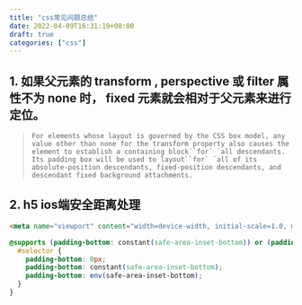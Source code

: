 ```yaml
---
title: "css常见问题总结"
date: 2022-04-09T16:31:19+08:00
draft: true
categories: ["css"]
---
```






## 1. 如果父元素的 transform , perspective 或 filter 属性不为 none 时， fixed 元素就会相对于父元素来进行定位。



> ```text
> For elements whose layout is governed by the CSS box model, any value other than none for the transform property also causes the element to establish a containing block``for` `all descendants.
> Its padding box will be used to layout``for` `all of its absolute-position descendants, fixed-position descendants, and descendant fixed background attachments.
> ```


## 2. h5 ios端安全距离处理


```html
<meta name="viewport" content="width=device-width, initial-scale=1.0, maximum-scale=1.0, minimum-scale=1.0, viewport-fit=cover" />
```

```css
@supports (padding-bottom: constant(safe-area-inset-bottom)) or (padding-bottom: env(safe-area-inset-bottom)) {
  #selector {
    padding-bottom: 0px;
    padding-bottom: constant(safe-area-inset-bottom);
    padding-bottom: env(safe-area-inset-bottom);
  }
}
```
